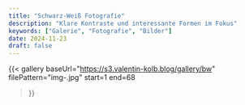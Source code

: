 ```yaml
---
title: "Schwarz-Weiß Fotografie"
description: "Klare Kontraste und interessante Formen im Fokus"
keywords: ["Galerie", "Fotografie", "Bilder"]
date: 2024-11-23
draft: false
---
```


{{< gallery
baseUrl="https://s3.valentin-kolb.blog/gallery/bw"
filePattern="img-<num>.jpg"
start=1
end=68
>}}